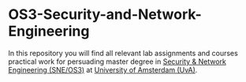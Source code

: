 # OS3-Security-and-Network-Engineering

In this repository you will find all relevant lab assignments and courses practical work for persuading master degree in [Security & Network Engineering (SNE/OS3)](https://os3.nl) at [University of Amsterdam (UvA)](
http://gss.uva.nl/content/masters/security-and-network-engineering/security-and-network-engineering.html). 



